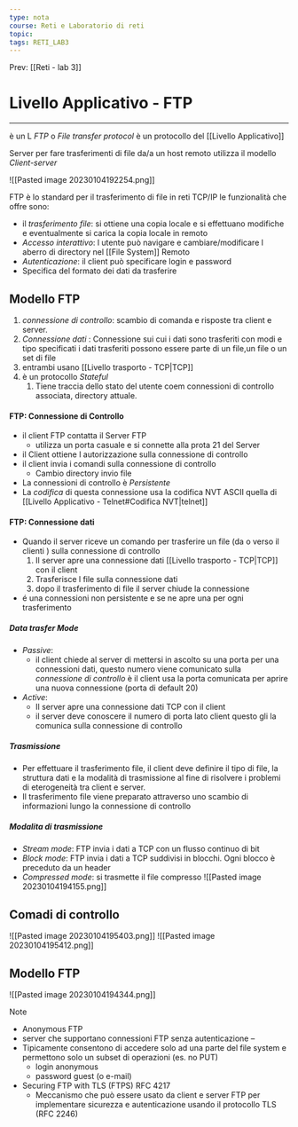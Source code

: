 ```yaml
---
type: nota
course: Reti e Laboratorio di reti
topic: 
tags: RETI_LAB3 
---
```


Prev: [[Reti - lab 3]]

# Livello Applicativo - FTP
---
è un L _FTP_ o _File transfer protocol_ è un protocollo del [[Livello Applicativo]] 

Server per fare trasferimenti di file da/a un host remoto
utilizza il modello _Client-server_

![[Pasted image 20230104192254.png]]

FTP è lo standard per il trasferimento di file in reti TCP/IP le funzionalità che offre sono:
- il _trasferimento file_: si ottiene una copia locale e si effettuano modifiche e eventualmente si carica la copia locale in remoto
- _Accesso interattivo_: l utente può navigare e cambiare/modificare l aberro di directory nel [[File System]] Remoto
- _Autenticazione_: il client può specificare login e password
- Specifica del formato dei dati da trasferire


## Modello FTP

1. _connessione di controllo_: scambio di comanda e risposte tra client e server. 
2. _Connessione dati_ : Connessione sui cui i dati sono trasferiti con modi e tipo specificati i dati trasferiti possono essere parte di un file,un file o un set di file
3. entrambi usano [[Livello trasporto - TCP|TCP]]
4. è un protocollo _Stateful_
	1. Tiene traccia dello stato del utente coem connessioni di controllo associata, directory attuale.


#### FTP: Connessione di Controllo
- il client FTP contatta il Server FTP
	- utilizza un porta casuale e si connette alla prota 21 del Server
- il Client ottiene l autorizzazione sulla connessione di controllo
- il client invia i comandi sulla connessione di controllo 
	- Cambio directory invio file
- La connessioni di controllo è _Persistente_
- La _codifica_ di questa connessione usa la codifica NVT ASCII quella di [[Livello Applicativo - Telnet#Codifica NVT|telnet]]
#### FTP: Connessione dati
- Quando il server riceve un comando per trasferire un file (da o verso il clienti ) sulla connessione di controllo
	1. Il server apre una connessione dati [[Livello trasporto - TCP|TCP]] con il client
	2. Trasferisce l file sulla connessione dati
	3. dopo il trasferimento di file il server chiude la connessione
- é una connessioni non persistente e se ne apre una per ogni trasferimento
##### Data trasfer Mode
-  _Passive_:
	- il client chiede al server di mettersi in ascolto su una porta per una connessioni dati, questo numero viene comunicato sulla _connessione di controllo_  è il client usa la porta comunicata per aprire una nuova connessione (porta di default 20)
-  _Active_:
	- Il server apre una connessione dati TCP con il client
	- il server deve conoscere il numero di porta lato client questo gli la comunica sulla connessione di controllo 
##### Trasmissione
- Per effettuare il trasferimento file, il client deve definire il tipo di file, la struttura dati e la modalità di trasmissione al fine di risolvere i problemi di eterogeneità tra client e server. 
- Il trasferimento file viene preparato attraverso uno scambio di informazioni lungo la connessione di controllo
##### Modalita di trasmissione
- _Stream mode_: FTP invia i dati a TCP con un flusso continuo di bit 
- _Block mode_: FTP invia i dati a TCP suddivisi in blocchi. Ogni blocco è preceduto da un header 
- _Compressed mode_: si trasmette il file compresso
![[Pasted image 20230104194155.png]]


## Comadi di controllo 
![[Pasted image 20230104195403.png]]
![[Pasted image 20230104195412.png]]

## Modello FTP 
![[Pasted image 20230104194344.png]]


>[!note]
>-  Anonymous FTP 
>	- server che supportano connessioni FTP senza autenticazione –
>	-  Tipicamente consentono di accedere solo ad una parte del file system e permettono solo un subset di operazioni (es. no PUT) 
>		- login anonymous 
>		- password guest (o e-mail) 
>- Securing FTP with TLS (FTPS) RFC 4217 
>	- Meccanismo che può essere usato da client e server FTP per implementare sicurezza e autenticazione usando il protocollo TLS (RFC 2246)

